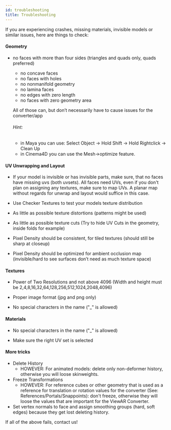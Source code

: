 ```yaml
---
id: troubleshooting
title: Troubleshooting
---
```


If you are experiencing crashes, missing materials, invisible models or similar issues, here are things to check:

#### Geometry

- no faces with more than four sides \(triangles and quads only, quads preferred\)

  - no concave faces
  - no faces with holes
  - no nonmanifold geometry
  - no lamina faces
  - no edges with zero length
  - no faces with zero geometry area

  All of those can, but don’t necessarily have to cause issues for the converter/app

  ###### Hint:

  - in Maya you can use: Select Object -&gt; Hold Shift -&gt; Hold Rightclick -&gt; Clean Up
  - in Cinema4D you can use the Mesh-&gt;optimize feature.

#### **UV Unwrapping and Layout**

- If your model is invisible or has invisible parts, make sure, that no faces have missing uvs \(both uvsets\). All faces need UVs, even if you don't plan on assigning any textures, make sure to map UVs. A planar map without regards for unwrap and layout would suffice in this case.

- Use Checker Textures to test your models texture distribution
- As little as possible texture distortions \(patterns might be used\)
- As little as possible texture cuts \(Try to hide UV Cuts in the geometry, inside folds for example\)
- Pixel Density should be consistent, for tiled textures \(should still be sharp at closeup\)
- Pixel Density should be optimized for ambient occlusion map \(invisible/hard to see surfaces don’t need as much texture space\)

#### **Textures**

- Power of Two Resolutions and not above 4096 \(Width and height must be 2,4,8,16,32,64,128,256,512,1024,2048,4096\)

- Proper image format \(jpg and png only\)

- No special characters in the name \("\_" is allowed\)

#### **Materials**

- No special characters in the name \("\_" is allowed\)

- Make sure the right UV set is selected

#### More tricks

- Delete History
  - HOWEVER: For animated models: delete only non-deformer history, otherwise you will loose skinweights.
- Freeze Transformations
  - HOWEVER: For reference cubes or other geometry that is used as a reference for translation or rotation values for the converter \(See: References/Portals/Snappoints\): don't freeze, otherwise they will loose the values that are important for the ViewAR Converter.
- Set vertex normals to face and assign smoothing groups \(hard, soft edges\) because they get lost deleting history.

If all of the above fails, contact us!
